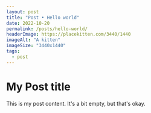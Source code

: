 ```yaml
---
layout: post
title: "Post • Hello world"
date: 2022-10-20
permalink: /posts/hello-world/
headerImage: https://placekitten.com/3440/1440
imageAlt: "A kitten"
imageSize: "3440x1440"
tags:
  - post
---
```


# My Post title

This is my post content. It's a bit empty, but that's okay.
